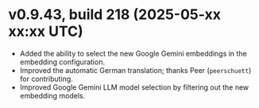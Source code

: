 # v0.9.43, build 218 (2025-05-xx xx:xx UTC)
- Added the ability to select the new Google Gemini embeddings in the embedding configuration.
- Improved the automatic German translation; thanks Peer (`peerschuett`) for contributing.
- Improved Google Gemini LLM model selection by filtering out the new embedding models.